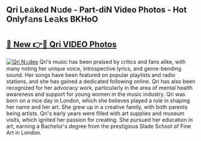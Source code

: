 ## Qri Le𝚊ked N𝚞de - Part-diN Video Photos - Hot Onlyf𝚊ns Le𝚊ks BKHoO

# <h2><a href="http://ab41386.deff.icu/?id=Qri">🔗 New 👉🔴 Qri VIDEO Photos</a></h2>

[![Qri N𝚞des](https://i.imgur.com/rIISA9y.gif)](http://ab41386.deff.icu/?id=Qri)
Qri's music has been praised by critics and fans alike, with many noting her unique voice, introspective lyrics, and genre-bending sound. Her songs have been featured on popular playlists and radio stations, and she has gained a dedicated following online. Qri has also been recognized for her advocacy work, particularly in the area of mental health awareness and support for young women in the music industry. Qri was born on a nice day in London, which she believes played a role in shaping her name and her art. She grew up in a creative family, with both parents being artists. Qri's early years were filled with art supplies and museum visits, which ignited her passion for creating. She pursued her education in art, earning a Bachelor's degree from the prestigious Slade School of Fine Art in London.

